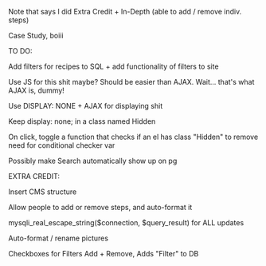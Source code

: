 Note that says I did Extra Credit + In-Depth (able to add / remove indiv. steps)

Case Study, boiii

TO DO:

Add filters for recipes to SQL + add functionality of filters to site

Use JS for this shit maybe? Should be easier than AJAX. Wait... that's what AJAX is, dummy!

Use DISPLAY: NONE + AJAX for displaying shit

Keep display: none; in a class named Hidden

On click, toggle a function that checks if an el has class "Hidden" to remove need for conditional checker var

Possibly make Search automatically show up on pg

EXTRA CREDIT:

Insert CMS structure

Allow people to add or remove steps, and auto-format it

mysqli_real_escape_string($connection, $query_result) for ALL updates

Auto-format / rename pictures

Checkboxes for Filters Add + Remove, Adds "Filter\" to DB
